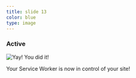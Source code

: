 ```yaml
---
title: slide 13
color: blue
type: image
---
```

### Active

![Yay! You did it!](/images/celebrate.gif "We did it! A GIF celebrating us!")

Your Service Worker is now in control of your site!
